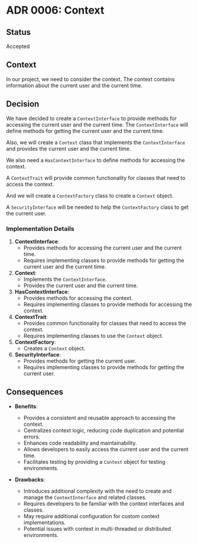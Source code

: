 # ADR 0006: Context

## Status
Accepted

## Context
In our project, we need to consider the context. The context contains information about the current user and the current time.

## Decision
We have decided to create a `ContextInterface` to provide methods for accessing the current user and the current time. The `ContextInterface` will define methods for getting the current user and the current time.

Also, we will create a `Context` class that implements the `ContextInterface` and provides the current user and the current time.

We also need a `HasContextInterface` to define methods for accessing the context.

A `ContextTrait` will provide common functionality for classes that need to access the context.

And we will create a `ContextFactory` class to create a `Context` object.

A `SecurityInterface` will be needed to help the `ContextFactory` class to get the current user.

### Implementation Details

1. **ContextInterface**:
    - Provides methods for accessing the current user and the current time.
    - Requires implementing classes to provide methods for getting the current user and the current time.
2. **Context**:
    - Implements the `ContextInterface`.
    - Provides the current user and the current time.
3. **HasContextInterface**:
    - Provides methods for accessing the context.
    - Requires implementing classes to provide methods for accessing the context.
4. **ContextTrait**:
    - Provides common functionality for classes that need to access the context.
    - Requires implementing classes to use the `Context` object.
5. **ContextFactory**:
    - Creates a `Context` object.
6. **SecurityInterface**:
    - Provides methods for getting the current user.
    - Requires implementing classes to provide methods for getting the current user.

## Consequences
- **Benefits**:
    - Provides a consistent and reusable approach to accessing the context.
    - Centralizes context logic, reducing code duplication and potential errors.
    - Enhances code readability and maintainability.
    - Allows developers to easily access the current user and the current time.
    - Facilitates testing by providing a `Context` object for testing environments.

- **Drawbacks**:
    - Introduces additional complexity with the need to create and manage the `ContextInterface` and related classes.
    - Requires developers to be familiar with the context interfaces and classes.
    - May require additional configuration for custom context implementations.
    - Potential issues with context in multi-threaded or distributed environments.
